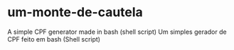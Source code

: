 # um-monte-de-cautela
A simple CPF generator made in bash (shell script)
Um simples gerador de CPF feito em bash (Shell script)


